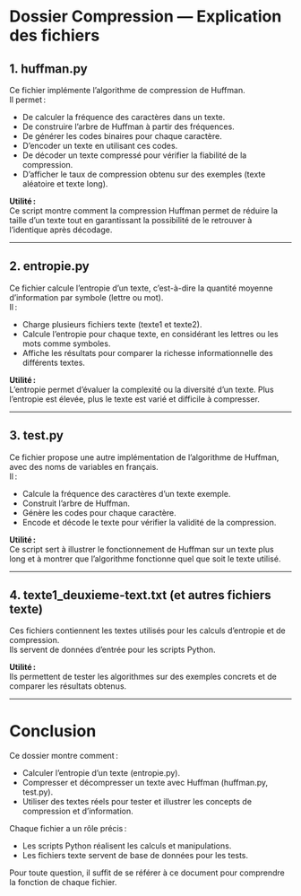 # Dossier Compression — Explication des fichiers

## 1. huffman.py

Ce fichier implémente l’algorithme de compression de Huffman.  
Il permet :
- De calculer la fréquence des caractères dans un texte.
- De construire l’arbre de Huffman à partir des fréquences.
- De générer les codes binaires pour chaque caractère.
- D’encoder un texte en utilisant ces codes.
- De décoder un texte compressé pour vérifier la fiabilité de la compression.
- D’afficher le taux de compression obtenu sur des exemples (texte aléatoire et texte long).

**Utilité :**  
Ce script montre comment la compression Huffman permet de réduire la taille d’un texte tout en garantissant la possibilité de le retrouver à l’identique après décodage.

---

## 2. entropie.py

Ce fichier calcule l’entropie d’un texte, c’est-à-dire la quantité moyenne d’information par symbole (lettre ou mot).  
Il :
- Charge plusieurs fichiers texte (texte1 et texte2).
- Calcule l’entropie pour chaque texte, en considérant les lettres ou les mots comme symboles.
- Affiche les résultats pour comparer la richesse informationnelle des différents textes.

**Utilité :**  
L’entropie permet d’évaluer la complexité ou la diversité d’un texte. Plus l’entropie est élevée, plus le texte est varié et difficile à compresser.

---

## 3. test.py

Ce fichier propose une autre implémentation de l’algorithme de Huffman, avec des noms de variables en français.  
Il :
- Calcule la fréquence des caractères d’un texte exemple.
- Construit l’arbre de Huffman.
- Génère les codes pour chaque caractère.
- Encode et décode le texte pour vérifier la validité de la compression.

**Utilité :**  
Ce script sert à illustrer le fonctionnement de Huffman sur un texte plus long et à montrer que l’algorithme fonctionne quel que soit le texte utilisé.

---

## 4. texte1_deuxieme-text.txt (et autres fichiers texte)

Ces fichiers contiennent les textes utilisés pour les calculs d’entropie et de compression.  
Ils servent de données d’entrée pour les scripts Python.

**Utilité :**  
Ils permettent de tester les algorithmes sur des exemples concrets et de comparer les résultats obtenus.

---

# Conclusion

Ce dossier montre comment :
- Calculer l’entropie d’un texte (entropie.py).
- Compresser et décompresser un texte avec Huffman (huffman.py, test.py).
- Utiliser des textes réels pour tester et illustrer les concepts de compression et d’information.

Chaque fichier a un rôle précis :  
- Les scripts Python réalisent les calculs et manipulations.
- Les fichiers texte servent de base de données pour les tests.

Pour toute question, il suffit de se référer à ce document pour comprendre la fonction de chaque fichier.
